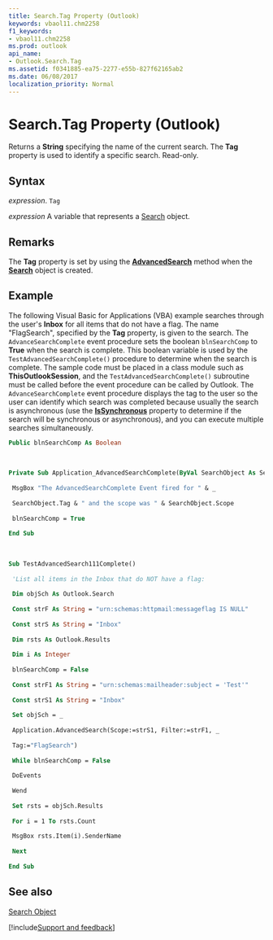```yaml
---
title: Search.Tag Property (Outlook)
keywords: vbaol11.chm2258
f1_keywords:
- vbaol11.chm2258
ms.prod: outlook
api_name:
- Outlook.Search.Tag
ms.assetid: f0341885-ea75-2277-e55b-827f62165ab2
ms.date: 06/08/2017
localization_priority: Normal
---
```



# Search.Tag Property (Outlook)

Returns a  **String** specifying the name of the current search. The **Tag** property is used to identify a specific search. Read-only.


## Syntax

_expression_. `Tag`

_expression_ A variable that represents a [Search](./Outlook.Search.md) object.


## Remarks

The  **Tag** property is set by using the **[AdvancedSearch](Outlook.Application.AdvancedSearch.md)** method when the **[Search](Outlook.Search.md)** object is created.


## Example

The following Visual Basic for Applications (VBA) example searches through the user's  **Inbox** for all items that do not have a flag. The name "FlagSearch", specified by the **Tag** property, is given to the search. The `AdvanceSearchComplete` event procedure sets the boolean `blnSearchComp` to **True** when the search is complete. This boolean variable is used by the `TestAdvancedSearchComplete()` procedure to determine when the search is complete. The sample code must be placed in a class module such as **ThisOutlookSession**, and the  `TestAdvancedSearchComplete()` subroutine must be called before the event procedure can be called by Outlook. The `AdvanceSearchComplete` event procedure displays the tag to the user so the user can identify which search was completed because usually the search is asynchronous (use the **[IsSynchronous](Outlook.Search.IsSynchronous.md)** property to determine if the search will be synchronous or asynchronous), and you can execute multiple searches simultaneously.


```vb
Public blnSearchComp As Boolean 
 
 
 
Private Sub Application_AdvancedSearchComplete(ByVal SearchObject As Search) 
 
 MsgBox "The AdvancedSearchComplete Event fired for " & _ 
 
 SearchObject.Tag & " and the scope was " & SearchObject.Scope 
 
 blnSearchComp = True 
 
End Sub 
 
 
 
Sub TestAdvancedSearch111Complete() 
 
 'List all items in the Inbox that do NOT have a flag: 
 
 Dim objSch As Outlook.Search 
 
 Const strF As String = "urn:schemas:httpmail:messageflag IS NULL" 
 
 Const strS As String = "Inbox" 
 
 Dim rsts As Outlook.Results 
 
 Dim i As Integer 
 
 blnSearchComp = False 
 
 Const strF1 As String = "urn:schemas:mailheader:subject = 'Test'" 
 
 Const strS1 As String = "Inbox" 
 
 Set objSch = _ 
 
 Application.AdvancedSearch(Scope:=strS1, Filter:=strF1, _ 
 
 Tag:="FlagSearch") 
 
 While blnSearchComp = False 
 
 DoEvents 
 
 Wend 
 
 Set rsts = objSch.Results 
 
 For i = 1 To rsts.Count 
 
 MsgBox rsts.Item(i).SenderName 
 
 Next 
 
End Sub
```


## See also


[Search Object](Outlook.Search.md)

[!include[Support and feedback](~/includes/feedback-boilerplate.md)]